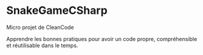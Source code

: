 # SnakeGameCSharp

Micro projet de CleanCode

Apprendre les bonnes pratiques pour avoir un code propre, compréhensible et réutilisable dans le temps.

